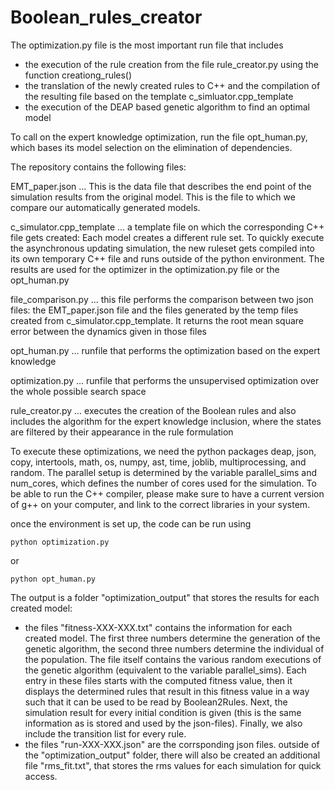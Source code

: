 # Boolean_rules_creator

The optimization.py file is the most important run file that includes
  * the execution of the rule creation from the file rule_creator.py using the function creationg_rules()
  * the translation of the newly created rules to C++ and the compilation of the resulting file based on the template c_simluator.cpp_template
  * the execution of the DEAP based genetic algorithm to find an optimal model
  
To call on the expert knowledge optimization, run the file opt_human.py, which bases its model selection on the elimination of dependencies.

The repository contains the following files:

EMT_paper.json ... This is the data file that describes the end point of the simulation results from the original model. This is the file to which we compare our automatically generated models.

c_simulator.cpp_template ... a template file on which the corresponding C++ file gets created: Each model creates a different rule set. To quickly execute the asynchronous updating simulation, the new ruleset gets compiled into its own temporary C++ file and runs outside of the python environment. The results are used for the optimizer in the optimization.py file or the opt_human.py

file_comparison.py ... this file performs the comparison between two json files: the EMT_paper.json file and the files generated by the temp files created from c_simulator.cpp_template. It returns the root mean square error between the dynamics given in those files

opt_human.py ... runfile that performs the optimization based on the expert knowledge

optimization.py ... runfile that performs the unsupervised optimization over the whole possible search space

rule_creator.py ... executes the creation of the Boolean rules and also includes the algorithm for the expert knowledge inclusion, where the states are filtered by their appearance in the rule formulation



To execute these optimizations, we need the python packages deap, json, copy, intertools, math, os, numpy, ast, time, joblib, multiprocessing, and random. 
The parallel setup is determined by the variable parallel_sims and num_cores, which defines the number of cores used for the simulation.
To be able to run the C++ compiler, please make sure to have a current version of g++ on your computer, and link to the correct libraries in your system.

once the environment is set up, the code can be run using

    python optimization.py

or 

    python opt_human.py
    
The output is a folder "optimization_output" that stores the results for each created model: 
 * the files "fitness-XXX-XXX.txt" contains the information for each created model. The first three numbers determine the generation of the genetic algorithm, the second three numbers determine the individual of the population. The file itself contains the various random executions of the genetic algorithm (equivalent to the variable parallel_sims).
Each entry in these files starts with the computed fitness value, then it displays the determined rules that result in this fitness value in a way such that it can be used to be read by Boolean2Rules. Next, the simulation result for every initial condition is given (this is the same information as is stored and used by the json-files). Finally, we also include the transition list for every rule.
 * the files "run-XXX-XXX.json" are the corrsponding json files.
outside of the "optimization_output" folder, there will also be created an additional file "rms_fit.txt", that stores the rms values for each simulation for quick access.
